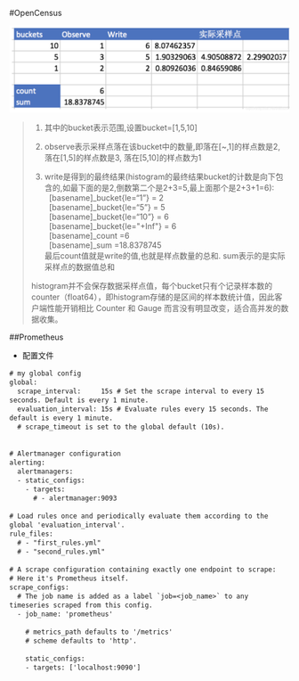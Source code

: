 #OpenCensus


![histogram指标](histogram.png)

> 1. 其中的bucket表示范围,设置bucket=[1,5,10]  
>   
> 2. observe表示采样点落在该bucket中的数量,即落在[~,1]的样点数是2, 落在[1,5]的样点数是3, 落在[5,10]的样点数为1
>   
> 3. write是得到的最终结果(histogram的最终结果bucket的计数是向下包含的,如最下面的是2,倒数第二个是2+3=5,最上面那个是2+3+1=6):  
> &nbsp;&nbsp;[basename]_bucket{le=“1”} = 2  
> &nbsp;&nbsp;[basename]_bucket{le=“5”} = 5  
> &nbsp;&nbsp;[basename]_bucket{le=“10”} = 6  
> &nbsp;&nbsp;[basename]_bucket{le="+Inf"} = 6  
> &nbsp;&nbsp;[basename]_count =6  
> &nbsp;&nbsp;[basename]_sum =18.8378745    
> 最后count值就是write的值,也就是样点数量的总和.  sum表示的是实际采样点的数据值总和  
>   
> histogram并不会保存数据采样点值，每个bucket只有个记录样本数的counter（float64），即histogram存储的是区间的样本数统计值，因此客户端性能开销相比 Counter 和 Gauge 而言没有明显改变，适合高并发的数据收集。



##Prometheus
* 配置文件
```shell
# my global config
global:
  scrape_interval:     15s # Set the scrape interval to every 15 seconds. Default is every 1 minute.
  evaluation_interval: 15s # Evaluate rules every 15 seconds. The default is every 1 minute.
  # scrape_timeout is set to the global default (10s).
  

# Alertmanager configuration
alerting:
  alertmanagers:
  - static_configs:
    - targets:
      # - alertmanager:9093

# Load rules once and periodically evaluate them according to the global 'evaluation_interval'.
rule_files:
  # - "first_rules.yml"
  # - "second_rules.yml"

# A scrape configuration containing exactly one endpoint to scrape:
# Here it's Prometheus itself.
scrape_configs:
  # The job name is added as a label `job=<job_name>` to any timeseries scraped from this config.
  - job_name: 'prometheus'

    # metrics_path defaults to '/metrics'
    # scheme defaults to 'http'.

    static_configs:
    - targets: ['localhost:9090']
```
